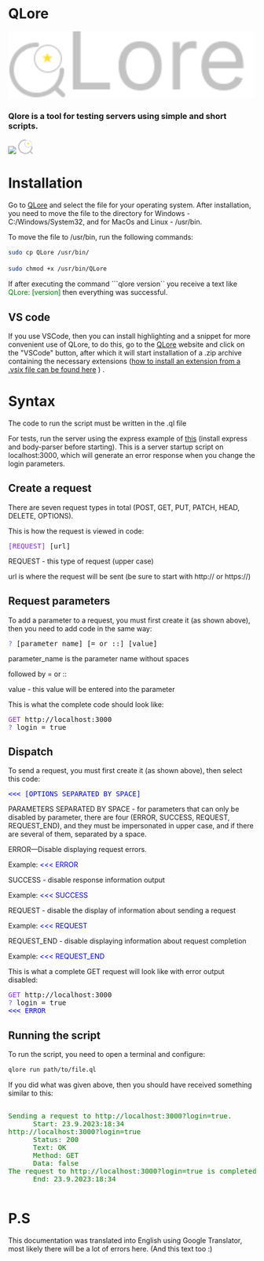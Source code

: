 # QLore

<img src="./QLore.png" width="500px" heigth="500px">

### Qlore is a tool for testing servers using simple and short scripts.

[<img src="https://cdn1.iconfinder.com/data/icons/picons-social/57/github_rounded-512.png" width="30">](https://github.com/Pinbib/QLore#readme)
[<img src="./favicon.ico" width="30">](https://pinbib.github.io/QLore/)

# Installation

Go to [QLore](https://pinbib.github.io/QLore/) and select the file for your operating system.
After installation, you need to move the file to the directory for Windows - C:/Windows/System32, and for MacOs and Linux - /usr/bin.

To move the file to /usr/bin, run the following commands:

``` bash
sudo cp QLore /usr/bin/

sudo chmod +x /usr/bin/QLore
```

If after executing the command ```qlore version`` you receive a text like <span style="color: green;">QLore: [version]</span> then everything was successful.

## VS code

If you use VSCode, then you can install highlighting and a snippet for more convenient use of QLore, to do this, go to the [QLore](https://pinbib.github.io/QLore/) website and click on the "VSCode" button, after which it will start installation of a .zip archive containing the necessary extensions ([how to install an extension from a .vsix file can be found here](https://code.visualstudio.com/docs/editor/extension-marketplace#_install-from-a-vsix) ) .

# Syntax

The code to run the script must be written in the .ql file

For tests, run the server using the express example of [this](https://github.com/Pinbib/QLore/blob/main/test/server.js) (install express and body-parser before starting). This is a server startup script on localhost:3000, which will generate an error response when you change the login parameters.

## Create a request

There are seven request types in total (POST, GET, PUT, PATCH, HEAD, DELETE, OPTIONS).

This is how the request is viewed in code:

<pre>
<span style="color: blueviolet">[REQUEST]</span> [url]
</pre>

REQUEST - this type of request (upper case)

url is where the request will be sent (be sure to start with http:// or https://)

## Request parameters

To add a parameter to a request, you must first create it (as shown above), then you need to add code in the same way:

<pre>
<span style="color: rgb(90, 90, 255)">? </span>[parameter_name] [= or ::] [value]
</pre>

parameter_name is the parameter name without spaces

followed by = or ::

value - this value will be entered into the parameter

This is what the complete code should look like:

<pre>
<span style="color: blueviolet">GET</span> http://localhost:3000
<span style="color: rgb(90, 90, 255)">? </span>login = true
</pre>

## Dispatch

To send a request, you must first create it (as shown above), then select this code:

<pre>
<span style="color: blue"><<< [OPTIONS SEPARATED BY SPACE]</span>
</pre>

PARAMETERS SEPARATED BY SPACE - for parameters that can only be disabled by parameter, there are four (ERROR, SUCCESS, REQUEST, REQUEST_END), and they must be impersonated in upper case, and if there are several of them, separated by a space.

ERROR—Disable displaying request errors.

Example: <prev>
<span style="color: blue"><<< ERROR</span>
</pre>

SUCCESS - disable response information output

Example: <prev>
<span style="color: blue"><<< SUCCESS</span>
</pre>

REQUEST - disable the display of information about sending a request

Example: <prev>
<span style="color: blue"><<< REQUEST</span>
</pre>

REQUEST_END - disable displaying information about request completion

Example: <prev>
<span style="color: blue"><<< REQUEST_END</span>
</pre>

This is what a complete GET request will look like with error output disabled:

<pre>
<span style="color: blueviolet">GET</span> http://localhost:3000
<span style="color: rgb(90, 90, 255)">? </span>login = true
<span style="color: blue"><<< ERROR</span>
</pre>

## Running the script

To run the script, you need to open a terminal and configure:

``` bash
qlore run path/to/file.ql
```

If you did what was given above, then you should have received something similar to this:

<pre>
<span style="color: green;">
Sending a request to http://localhost:3000?login=true.
      Start: 23.9.2023:18:34
http://localhost:3000?login=true
      Status: 200
      Text: OK
      Method: GET
      Data: false
The request to http://localhost:3000?login=true is completed.
      End: 23.9.2023:18:34
</span>
</pre>

# P.S

This documentation was translated into English using Google Translator, most likely there will be a lot of errors here. (And this text too :)